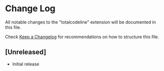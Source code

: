 # Change Log

All notable changes to the "totalcodeline" extension will be documented in this file.

Check [Keep a Changelog](http://keepachangelog.com/) for recommendations on how to structure this file.

## [Unreleased]

- Initial release